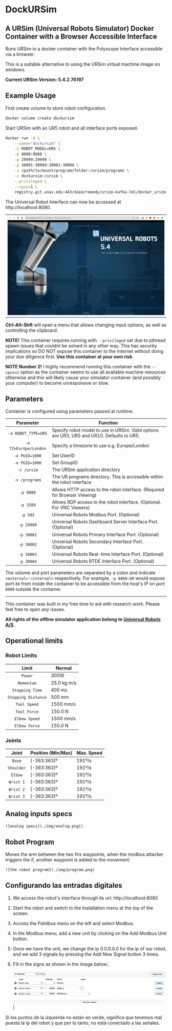 # DockURSim

## A URSim (Universal Robots Simulator) Docker Container with a Browser Accessible Interface

Runs URSim in a docker container with the Polyscope Interface accessible via a browser.

This is a suitable alternative to using the URSim virtual machine image on windows.

**Current URSim Version: 5.4.2.76197**

## Example Usage

First create volume to store robot configuration.

```bash
docker volume create dockursim
```

Start URSim with an UR5 robot and all interface ports exposed.

```bash
docker run -d \
    --name="dockursim" \
    -e ROBOT_MODEL=UR5 \
    -p 8080:8080 \
    -p 29999:29999 \
    -p 30001-30004:30001-30004 \
    -v /path/to/mount/program/folder:/ursim/programs \
    -v dockursim:/ursim \
    --privileged \
    --cpus=1 \
    registry.git.unav.edu:443/daim/remedy/ursim-kafka-lml/docker_ursim:v0.1
```

The Universal Robot Interface can now be accessed at http://localhost:8080.

|                          |
:-------------------------:|
![URSIM](./img/ursim.png)  |

**Ctrl-Alt-Shft** will open a menu that allows changing input options, as well as controlling the clipboard.

**NOTE!** This container requires running with ```--privileged``` set due to pthread spawn issues that couldnt be solved in any other way. This has security implications so DO NOT expose this container to the internet without doing your due diligence first.
**Use this container at your own risk**.

**NOTE Number 2!** I highly recommend running this container with the ```--cpus=1``` option as the container seems to use all available machine resources otherwise and this will likely cause your simulator container (and possibly your computer) to become unresponsive or slow.

## Parameters

Container is configured using parameters passed at runtime.

|       Parameter       | Function                                                                                   |
| :-------------------: | ------------------------------------------------------------------------------------------ |
|  `-e ROBOT_TYPE=UR5`  | Specify robot model to use in URSim. Valid options are UR3, UR5 and UR10. Defaults to UR5. |
| `-e TZ=Europe/London` | Specify a timezone to use e.g. Europe/London                                               |
|    `-e PUID=1000`     | Set UserID                                                                                 |
|    `-e PGID=1000`     | Set GroupID                                                                                |
|      `-v /ursim`      | The URSim application directory                                                            |
|    `-v /programs`     | The UR programs directory. This is accessible within the robot interface                   |
|       `-p 8080`       | Allows HTTP access to the robot interface. (Required for Browser Viewing)                  |
|       `-p 3389`       | Allows RDP access to the robot interface. (Optional. For VNC Viewers)                      |
|       `-p 502`        | Universal Robots Modbus Port. (Optional)                                                   |
|      `-p 29999`       | Universal Robots Dashboard Server Interface Port. (Optional)                               |
|      `-p 30001`       | Universal Robots Primary Interface Port. (Optional)                                        |
|      `-p 30002`       | Universal Robots Secondary Interface Port. (Optional)                                      |
|      `-p 30003`       | Universal Robots Real-time Interface Port. (Optional)                                      |
|      `-p 30004`       | Universal Robots RTDE Interface Port. (Optional)                                           |

The volume and port parameters are separated by a colon and indicate `<external>:<internal>` respectively. For example, `-p 8080:80` would expose port `80` from inside the container to be accessible from the host's IP on port `8080` outside the container.

------

This container was built in my free time to aid with research work. Please feel free to open any issues.

**All rights of the offline simulator application belong to [Universal Robots A/S](https://www.universal-robots.com).**

## Operational limits

### Robot Limits

|       Limit           | Normal             |
| :-------------------: | -------------------|
|  `Power`              | 300W               |
|  `Momentum`           | 25.0 kg m/s        |
|  `Stopping Time`      | 400 ms             |
|  `Stopping Distance`  | 500 mm             |
|  `Tool Speed`         | 1500 mm/s          |
|  `Tool Force`         | 150.0 N            |
|  `Elbow Speed`        | 1500 mm/s          |
|  `Elbow Force`        | 150.0 N            |

### Joints

|       Joint           | Position {Min/Max} | Max. Speed |
| :-------------------: | -------------------|----------- |
|  `Base`               | [-363:363]º        | 191º/s     |
|  `Shoulder`           | [-363:363]º        | 191º/s     |
|  `Elbow`              | [-363:363]º        | 191º/s     |
|  `Wrist 1`            | [-363:363]º        | 191º/s     |
|  `Wrist 2`            | [-363:363]º        | 191º/s     |
|  `Wrist 3`            | [-363:363]º        | 191º/s     |

## Analog inputs specs

	![analog specs](./img/analog.png)|

## Robot Program

Moves the arm between the two firs waypoints, when the modbus attacker triggers the if, another waypoint is added to the movement:

	![the robot program](./img/program.png)

## Configurando las entradas digitales

1. We access the robot's interface through its url: http://localhost:8080

2. Start the robot and switch to the Installation menu at the top of the screen.

3. Access the Fieldbus menu on the left and select Modbus.

4. In the Modbus menu, add a new unit by clicking on the Add Modbus Unit button.

5. Once we have the unit, we change the ip 0.0.0.0.0 for the ip of our robot, and we add 3 signals by pressing the Add New Signal button 3 times.

6. Fill in the signs as shown in the image below.:

	![URSIM](./img/EntradasDigitales.PNG)  |


Si los puntos de la izquierda no están en verde, significa que tenemos mal puesta la ip del robot y que por lo tanto, no está conectado a las señales.

